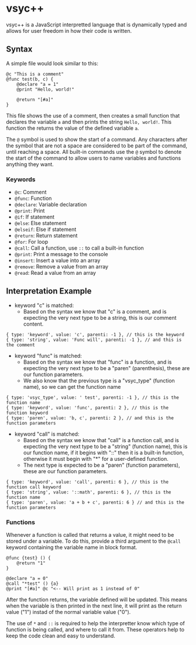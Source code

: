 # vsyc++

vsyc++ is a JavaScript interpretted language that is dynamically typed and allows for user freedom in how their code is written.

## Syntax

A simple file would look similar to this:

```
@c "This is a comment" 
@func test(b, c) {
    @declare "a = 1"
    @print "Hello, world!"

    @return "[#a]"
}
```

This file shows the use of a comment, then creates a small function that declares the variable `a` and then prints the string `Hello, world!`. This function the returns the value of the defined variable `a`.

The `@` symbol is used to show the start of a command. Any characters after the symbol that are not a space are considered to be part of the command, until reaching a space. All built-in commands use the `@` symbol to denote the start of the command to allow users to name variables and functions anything they want.

### Keywords

- `@c`: Comment
- `@func`: Function
- `@declare`: Variable declaration
- `@print`: Print
- `@if`: If statement
- `@else`: Else statement
- `@elseif`: Else if statement
- `@return`: Return statement
- `@for`: For loop
- `@call`: Call a function, use `::` to call a built-in function
- `@print`: Print a message to the console
- `@insert`: Insert a value into an array
- `@remove`: Remove a value from an array
- `@read`: Read a value from an array

## Interpretation Example

- keyword "c" is matched:
    - Based on the syntax we know that "c" is a comment, and is expecting the very next type to be a string, this is our comment content.

```jsonc
{ type: 'keyword', value: 'c', parenti: -1 }, // this is the keyword
{ type: 'string', value: 'Func will', parenti: -1 }, // and this is the comment
```

- keyword "func" is matched:
    - Based on the syntax we know that "func" is a function, and is expecting the very next type to be a "paren" (parenthesis), these are our function parameters. 
    - We also know that the previous type is a "vsyc_type" (function name), so we can get the function name

```jsonc
{ type: 'vsyc_type', value: ' test', parenti: -1 }, // this is the function name
{ type: 'keyword', value: 'func', parenti: 2 }, // this is the function keyword
{ type: 'paren', value: 'b, c', parenti: 2 }, // and this is the function parameters
```

- keyword "call" is matched:
    - Based on the syntax we know that "call" is a function call, and is expecting the very next type to be a "string" (function name), this is our function name, if it begins with "::" then it is a built-in function, otherwise it must begin with "*" for a user-defined function. 
    - The next type is expected to be a "paren" (function parameters), these are our function parameters.

```jsonc
{ type: 'keyword', value: 'call', parenti: 6 }, // this is the function call keyword
{ type: 'string', value: '::math', parenti: 6 }, // this is the function name
{ type: 'paren', value: 'a + b + c', parenti: 6 } // and this is the function parameters
```

### Functions

Whenever a function is called that returns a value, it might need to be stored under a variable. To do this, provide a third argument to the `@call` keyword containing the variable name in block format.

```
@func {test} () {
    @return "1"
}

@declare "a = 0"
@call "*test" () {a}
@print "[#a]" @c "<-- Will print as 1 instead of 0"
```

After the function returns, the variable defined will be updated. This means when the variable is then printed in the next line, it will print as the return value ("1") instad of the normal variable value ("0").

The use of `*` and `::` is required to help the interpretter know which type of function is being called, and where to call it from. These operators help to keep the code clean and easy to understand.